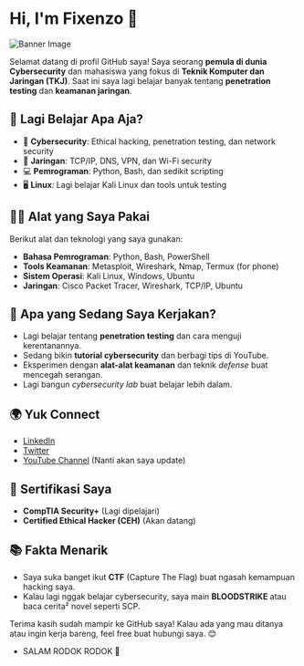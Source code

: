 # Hi, I'm Fixenzo 👋

![Banner Image](./banner.png)

Selamat datang di profil GitHub saya! Saya seorang **pemula di dunia Cybersecurity** dan mahasiswa yang fokus di **Teknik Komputer dan Jaringan (TKJ)**. Saat ini saya lagi belajar banyak tentang **penetration testing** dan **keamanan jaringan**.

## 🌱 Lagi Belajar Apa Aja?

- 🔐 **Cybersecurity**: Ethical hacking, penetration testing, dan network security
- 📡 **Jaringan**: TCP/IP, DNS, VPN, dan Wi-Fi security
- 💻 **Pemrograman**: Python, Bash, dan sedikit scripting
- 🖥️ **Linux**: Lagi belajar Kali Linux dan tools untuk testing

## 🧑‍💻 Alat yang Saya Pakai

Berikut alat dan teknologi yang saya gunakan:

- **Bahasa Pemrograman**: Python, Bash, PowerShell
- **Tools Keamanan**: Metasploit, Wireshark, Nmap, Termux (for phone)
- **Sistem Operasi**: Kali Linux, Windows, Ubuntu
- **Jaringan**: Cisco Packet Tracer, Wireshark, TCP/IP, Ubuntu

## 🚀 Apa yang Sedang Saya Kerjakan?

- Lagi belajar tentang **penetration testing** dan cara menguji kerentanannya.
- Sedang bikin **tutorial cybersecurity** dan berbagi tips di YouTube.
- Eksperimen dengan **alat-alat keamanan** dan teknik *defense* buat mencegah serangan.
- Lagi bangun *cybersecurity lab* buat belajar lebih dalam.

## 🌍 Yuk Connect

- [LinkedIn](https://www.linkedin.com/in/fixenzo)
- [Twitter](https://twitter.com/fixenzo)
- [YouTube Channel](https://www.youtube.com/fixenzo) (Nanti akan saya update)

## 📄 Sertifikasi Saya

- **CompTIA Security+** (Lagi dipelajari)
- **Certified Ethical Hacker (CEH)** (Akan datang)

## 📚 Fakta Menarik

- Saya suka banget ikut **CTF** (Capture The Flag) buat ngasah kemampuan hacking saya.
- Kalau lagi nggak belajar cybersecurity, saya main **BLOODSTRIKE** atau baca cerita² novel seperti SCP.

Terima kasih sudah mampir ke GitHub saya! Kalau ada yang mau ditanya atau ingin kerja bareng, feel free buat hubungi saya. 😊

- SALAM RODOK RODOK 🤟